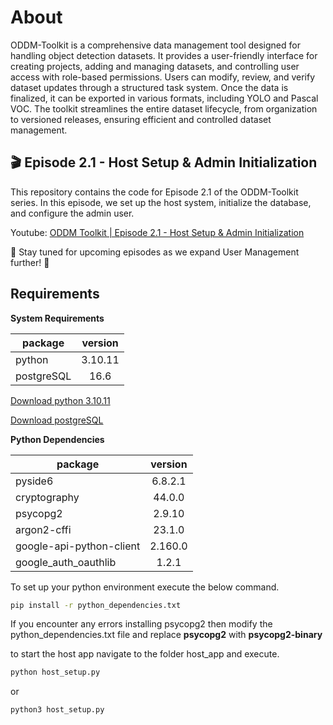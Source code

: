 # About 

ODDM-Toolkit is a comprehensive data management tool designed for handling object detection datasets. It provides a user-friendly interface for creating projects, adding and managing datasets, and controlling user access with role-based permissions. Users can modify, review, and verify dataset updates through a structured task system. Once the data is finalized, it can be exported in various formats, including YOLO and Pascal VOC. The toolkit streamlines the entire dataset lifecycle, from organization to versioned releases, ensuring efficient and controlled dataset management.

## 🎬 Episode 2.1 - Host Setup & Admin Initialization
This repository contains the code for Episode 2.1 of the ODDM-Toolkit series. In this episode, we set up the host system, initialize the database, and configure the admin user.

Youtube: [ODDM Toolkit | Episode 2.1 - Host Setup & Admin Initialization](https://youtu.be/ktoLMUBYIMY)

📌 Stay tuned for upcoming episodes as we expand User Management further! 🚀

## Requirements

**System Requirements**

| package    | version |
| ---------- | :-----: |
| python     | 3.10.11 |
| postgreSQL |  16.6   |

[Download python 3.10.11](https://www.python.org/downloads/release/python-31011/)

[Download postgreSQL](https://www.enterprisedb.com/downloads/postgres-postgresql-downloads)

**Python Dependencies**

| package                  | version |
| ------------------------ | :-----: |
| pyside6                  | 6.8.2.1 |
| cryptography             | 44.0.0  |
| psycopg2                 | 2.9.10  |
| argon2-cffi              | 23.1.0  |
| google-api-python-client | 2.160.0 |
| google_auth_oauthlib     |  1.2.1  |

To set up your python environment execute the below command.
```sh
pip install -r python_dependencies.txt
```

If you encounter any errors installing psycopg2 then modify the python_dependencies.txt file and replace **psycopg2** with **psycopg2-binary**

to start the host app navigate to the folder host_app and execute.
```sh
python host_setup.py
```
or
```sh
python3 host_setup.py
```

